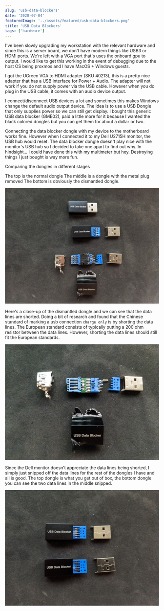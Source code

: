```yaml
---
slug: 'usb-data-blockers'
date: '2020-07-04'
featuredImage: '../assets/featured/usb-data-blockers.png'
title: 'USB Data Blockers'
tags: ['hardware']
---
```


I've been slowly upgrading my workstation with the relevant hardware and since this is a server board, we don't have modern things like USB3 or HDMI ports. We're left with a VGA port that's uses the onboard gpu to output. I would like to get this working in the event of debugging due to the host OS being proxmos and I have MacOS + Windows guests.

I got the UGreen VGA to HDMI adapter (SKU 40213), this is a pretty nice adapter that has a USB interface for Power + Audio. The adapter will not work if you do not supply power via the USB cable. However when you do plug in the USB cable, it comes with an audio device output.

I connect/disconnect USB devices a lot and sometimes this makes Windows change the default audio output device. The idea is to use a USB Dongle that only supplies power so we can still get display. I bought this generic USB data blocker (GME02), paid a little more for it because I wanted the black colored dongles but you can get them for about a dollar or two.

Connecting the data blocker dongle with my device to the motherboard works fine. However when I connected it to my Dell U2715H monitor, the USB hub would reset. The data blocker dongle doesn't play nice with the monitor's USB hub so I decided to take one apart to find out why. In hindsight... I could have done this with my multimeter but hey. Destroying things I just bought is way more fun.

Comparing the dongles in different stages

The top is the normal dongle
The middle is a dongle with the metal plug removed
The bottom is obviously the dismantled dongle.

![Dismantled Dongle](../assets/posts/usb-data-blockers/01.jpg)

Here's a close-up of the dismantled dongle and we can see that the data lines are shorted. Doing a bit of research and found that the Chinese standard of marking a usb connection `charge only` is by shorting the data lines. The European standard consists of typically putting a 200 ohm resistor between the data lines. However, shorting the data lines should still fit the European standards.

![Close up of dismantled Dongle](../assets/posts/usb-data-blockers/02.jpg)

Since the Dell monitor doesn't appreciate the data lines being shorted, I simply just snipped off the data lines for the rest of the dongles I have and all is good. The top dongle is what you get out of box, the bottom dongle you can see the two data lines in the middle snipped.

![Fixed Dongle](../assets/posts/usb-data-blockers/03.jpg)
